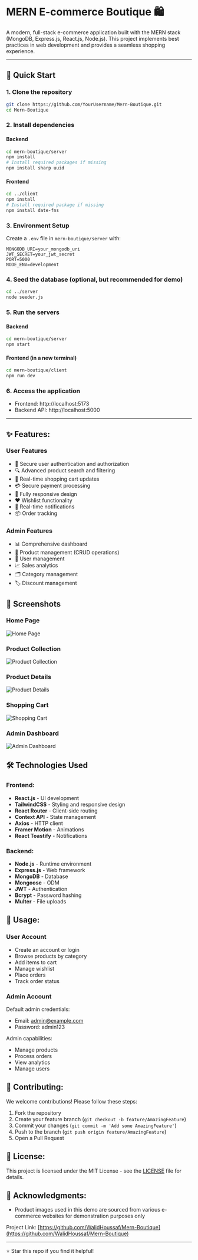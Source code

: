 # MERN E-commerce Boutique 🛍️

A modern, full-stack e-commerce application built with the MERN stack (MongoDB, Express.js, React.js, Node.js). This project implements best practices in web development and provides a seamless shopping experience.

---

## 🚀 Quick Start

### 1. Clone the repository
```bash
git clone https://github.com/YourUsername/Mern-Boutique.git
cd Mern-Boutique
```

### 2. Install dependencies

#### Backend
```bash
cd mern-boutique/server
npm install
# Install required packages if missing
npm install sharp uuid
```

#### Frontend
```bash
cd ../client
npm install
# Install required package if missing
npm install date-fns
```

### 3. Environment Setup
Create a `.env` file in `mern-boutique/server` with:
```env
MONGODB_URI=your_mongodb_uri
JWT_SECRET=your_jwt_secret
PORT=5000
NODE_ENV=development
```

### 4. Seed the database (optional, but recommended for demo)
```bash
cd ../server
node seeder.js
```

### 5. Run the servers

#### Backend
```bash
cd mern-boutique/server
npm start
```

#### Frontend (in a new terminal)
```bash
cd mern-boutique/client
npm run dev
```

### 6. Access the application
- Frontend: http://localhost:5173
- Backend API: http://localhost:5000

---

## ✨ Features:

### User Features
- 🔐 Secure user authentication and authorization
- 🔍 Advanced product search and filtering
- 🛒 Real-time shopping cart updates
- 💳 Secure payment processing
- 📱 Fully responsive design
- ❤️ Wishlist functionality
- 🔔 Real-time notifications
- 📦 Order tracking

### Admin Features
- 📊 Comprehensive dashboard
- 📝 Product management (CRUD operations)
- 👥 User management
- 📈 Sales analytics
- 🗂️ Category management
- 🏷️ Discount management

## 📸 Screenshots

### Home Page
![Home Page](./mern-boutique/screenshots/home.png)

### Product Collection
![Product Collection](./mern-boutique/screenshots/collection.png)

### Product Details
![Product Details](./mern-boutique/screenshots/product-details.png)

### Shopping Cart
![Shopping Cart](./mern-boutique/screenshots/cart.png)

### Admin Dashboard
![Admin Dashboard](./mern-boutique/screenshots/admin-dashboard.png)

## 🛠️ Technologies Used

### Frontend:
- **React.js** - UI development
- **TailwindCSS** - Styling and responsive design
- **React Router** - Client-side routing
- **Context API** - State management
- **Axios** - HTTP client
- **Framer Motion** - Animations
- **React Toastify** - Notifications

### Backend:
- **Node.js** - Runtime environment
- **Express.js** - Web framework
- **MongoDB** - Database
- **Mongoose** - ODM
- **JWT** - Authentication
- **Bcrypt** - Password hashing
- **Multer** - File uploads

## 📝 Usage:

### User Account
- Create an account or login
- Browse products by category
- Add items to cart
- Manage wishlist
- Place orders
- Track order status

### Admin Account
Default admin credentials:
- Email: admin@example.com
- Password: admin123

Admin capabilities:
- Manage products
- Process orders
- View analytics
- Manage users

## 🤝 Contributing:

We welcome contributions! Please follow these steps:

1. Fork the repository
2. Create your feature branch (`git checkout -b feature/AmazingFeature`)
3. Commit your changes (`git commit -m 'Add some AmazingFeature'`)
4. Push to the branch (`git push origin feature/AmazingFeature`)
5. Open a Pull Request

## 📄 License:

This project is licensed under the MIT License - see the [LICENSE](LICENSE) file for details.

## 🙏 Acknowledgments:

- Product images used in this demo are sourced from various e-commerce websites for demonstration purposes only

Project Link: [https://github.com/WalidHoussaf/Mern-Boutique](https://github.com/WalidHoussaf/Mern-Boutique)

---
⭐️ Star this repo if you find it helpful! 